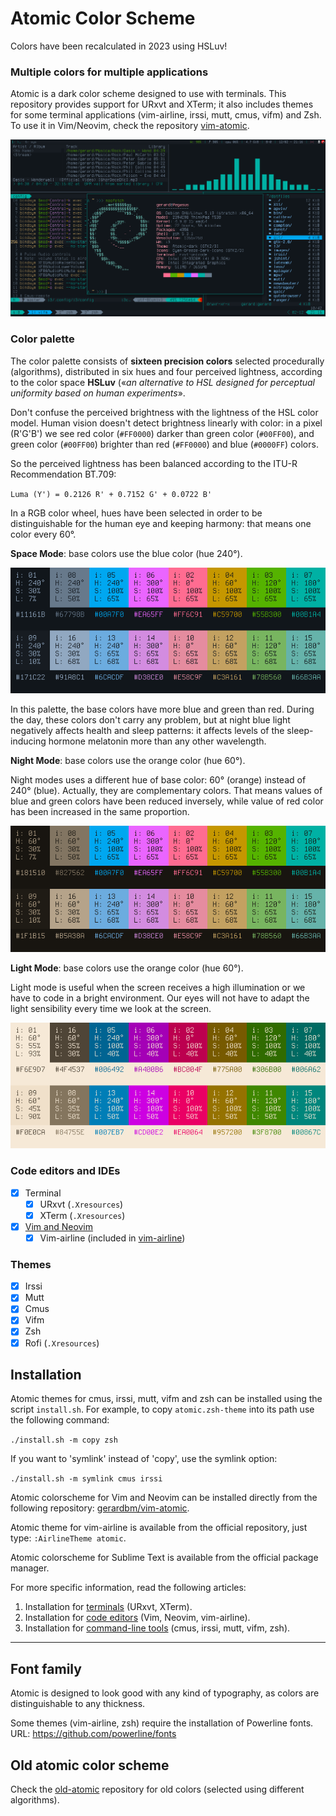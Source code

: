 # Atomic Color Scheme

Colors have been recalculated in 2023 using HSLuv!

### Multiple colors for multiple applications

Atomic is a dark color scheme designed to use with terminals. This repository provides support for URxvt and XTerm; it also includes themes for some terminal applications (vim-airline, irssi, mutt, cmus, vifm) and Zsh. To use it in Vim/Neovim, check the repository [vim-atomic](https://github.com/gerardbm/vim-atomic).

![Atomic Color Scheme: example under i3wm](https://github.com/gerardbm/Atomic/blob/master/img/example.png)

### Color palette

The color palette consists of **sixteen precision colors** selected procedurally (algorithms), distributed in six hues and four perceived lightness, according to the color space **HSLuv** («_an alternative to HSL designed for perceptual uniformity based on human experiments_».

Don't confuse the perceived brightness with the lightness of the HSL color model. Human vision doesn't detect brightness linearly with color: in a pixel (R'G'B') we see red color (`#FF0000`) darker than green color (`#00FF00`), and green color (`#00FF00`) brighter than red (`#FF0000`) and blue (`#0000FF`) colors.

So the perceived lightness has been balanced according to the ITU-R Recommendation BT.709:

`Luma (Y') = 0.2126 R' + 0.7152 G' + 0.0722 B'`

In a RGB color wheel, hues have been selected in order to be distinguishable for the human eye and keeping harmony: that means one color every 60°.

**Space Mode**: base colors use the blue color (hue 240°).

![Atomic-scheme](https://github.com/gerardbm/Atomic/blob/master/img/atomic-space-mc.png)

In this palette, the base colors have more blue and green than red. During the day, these colors don't carry any problem, but at night blue light negatively affects health and sleep patterns: it affects levels of the sleep-inducing hormone melatonin more than any other wavelength.

**Night Mode**: base colors use the orange color (hue 60°).

Night modes uses a different hue of base color: 60° (orange) instead of 240° (blue). Actually, they are complementary colors. That means values of blue and green colors have been reduced inversely, while value of red color has been increased in the same proportion.

![Atomic-scheme](https://github.com/gerardbm/Atomic/blob/master/img/atomic-night-mc.png)

**Light Mode**: base colors use the orange color (hue 60°).

Light mode is useful when the screen receives a high illumination or we have to code in a bright environment. Our eyes will not have to adapt the light sensibility every time we look at the screen.

![Atomic-scheme](https://github.com/gerardbm/Atomic/blob/master/img/atomic-light-mc.png)

### Code editors and IDEs

- [x] Terminal
	- [x] URxvt (`.Xresources`)
	- [x] XTerm (`.Xresources`)
- [x] [Vim and Neovim](https://github.com/gerardbm/vim-atomic)
	- [x] Vim-airline (included in [vim-airline](https://github.com/vim-airline/vim-airline))

### Themes

- [x] Irssi
- [x] Mutt
- [x] Cmus
- [x] Vifm
- [x] Zsh
- [x] Rofi (`.Xresources`)

## Installation

Atomic themes for cmus, irssi, mutt, vifm and zsh can be installed using the script `install.sh`. For example, to copy `atomic.zsh-theme` into its path use the following command:

`./install.sh -m copy zsh`

If you want to 'symlink' instead of 'copy', use the symlink option:

`./install.sh -m symlink cmus irssi`

Atomic colorscheme for Vim and Neovim can be installed directly from the following repository: [gerardbm/vim-atomic](https://github.com/gerardbm/vim-atomic).

Atomic theme for vim-airline is available from the official repository, just type: `:AirlineTheme atomic`.

Atomic colorscheme for Sublime Text is available from the official package manager.

For more specific information, read the following articles:

1. Installation for [terminals](https://github.com/gerardbm/atomic/blob/master/INSTALL_TERM.md) (URxvt, XTerm).
2. Installation for [code editors](https://github.com/gerardbm/atomic/blob/master/INSTALL_EDITORS.md) (Vim, Neovim, vim-airline).
3. Installation for [command-line tools](https://github.com/gerardbm/atomic/blob/master/INSTALL_TOOLS.md) (cmus, irssi, mutt, vifm, zsh).

- - -

## Font family

Atomic is designed to look good with any kind of typography, as colors are distinguishable to any thickness.

Some themes (vim-airline, zsh) require the installation of Powerline fonts.
URL: https://github.com/powerline/fonts

## Old atomic color scheme

Check the [old-atomic](https://github.com/gerardbm/old-atomic) repository for old colors (selected using different algorithms).
